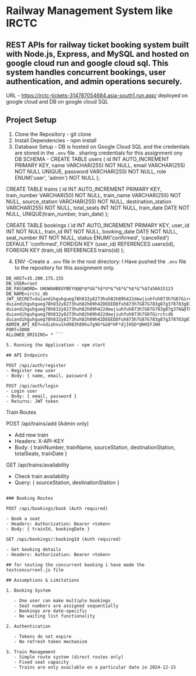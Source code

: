 # Railway Management System like IRCTC

## REST APIs for railway ticket booking system built with Node.js, Express, and MySQL and hosted on google cloud run and google cloud sql. This system handles concurrent bookings, user authentication, and admin operations securely.

URL - https://irctc-tickets-314787054684.asia-south1.run.app/ deployed on google cloud and DB on google cloud SQL
## Project Setup

1. Clone the Repository - git clone <repository-url>
2. Install Dependencies - npm install
3. Database Setup - DB is hosted on Google Cloud SQL and the credentials are stored in the `.env` file . sharing credentials for this assignment ony
   DB SCHEMA -
   CREATE TABLE users (
   id INT AUTO_INCREMENT PRIMARY KEY,
   name VARCHAR(255) NOT NULL,
   email VARCHAR(255) NOT NULL UNIQUE,
   password VARCHAR(255) NOT NULL,
   role ENUM('user', 'admin') NOT NULL
   );

CREATE TABLE trains (
id INT AUTO_INCREMENT PRIMARY KEY,
train_number VARCHAR(50) NOT NULL,
train_name VARCHAR(255) NOT NULL,
source_station VARCHAR(255) NOT NULL,
destination_station VARCHAR(255) NOT NULL,
total_seats INT NOT NULL,
train_date DATE NOT NULL,
UNIQUE(train_number, train_date)
);

CREATE TABLE bookings (
id INT AUTO_INCREMENT PRIMARY KEY,
user_id INT NOT NULL,
train_id INT NOT NULL,
booking_date DATE NOT NULL,
seat_number INT NOT NULL,
status ENUM('confirmed', 'cancelled') DEFAULT 'confirmed',
FOREIGN KEY (user_id) REFERENCES users(id),
FOREIGN KEY (train_id) REFERENCES trains(id)
);

4. ENV -Create a `.env` file in the root directory:
   I Have pushed the `.env` file to the repository for this assignment only.

````env
DB_HOST=35.200.175.155
DB_USER=root
DB_PASSWORD= UHUWGHBEUYBEYU@@*@*U&^%$*U*&^%$*&^%$*&^%$fa56615123
DB_NAME=irctc_db
JWT_SECRET=duiandihguhgueg78h832y8273huh82h89h422dewjiuhfuh873h7G87Girctcdb
duiandihguhgueg78h832y8273huh82h89h42DEEEDDfuh873h7G87G783g87g378783g87g37irctcdbduiandihguhgueg78h832y8273huh82h89h422dewjiuhfuh873h7G87G783g87g3788&&^%$Tirctcdb
duiandihguhgueg78h832y8273huh82h89h422dewjiuhfuh873h7G87G783g87g378&@T&*@T*&^%$GHGdjuh*&H*&H&^%$*UG*&BUIB*U&^%$@@CCE*&^%$G*&G*GG&^%$F*H&^%$*&^%$GBUIGH*UH&^%$D@G&GDDDDDDDDDDDDDDDDDD&^%$
duiandihguhgueg78h832y8273huh82h89h422dewjiuhfuh873h7G87Girctcdb
duiandihguhgueg78h832y8273huh82h89h42DEEEDDfuh873h7G87G783g87g378783g87g37irctcdbduiandihguhgueg78h832y8273huh82h89h422dewjiuhfuh873h7G87G783g87g3788&&^%$Tirctc
ADMIN_API_KEY=ndiahnuihd983h89hu7g9G*&G8*HF*djIHSD*@HHIFJHH
PORT=3000
ALLOWED_ORIGINS= * ```

5. Running the Application - npm start

## API Endpoints

POST /api/auth/register
- Register new user
- Body: { name, email, password }

POST /api/auth/login
- Login user
- Body: { email, password }
- Returns: JWT token
````

Train Routes

POST /api/trains/add (Admin only)

- Add new train
- Headers: X-API-KEY
- Body: { trainNumber, trainName, sourceStation, destinationStation, totalSeats, trainDate }

GET /api/trains/availability

- Check train availability
- Query: { sourceStation, destinationStation }

```

### Booking Routes

POST /api/bookings/book (Auth required)

- Book a seat
- Headers: Authorization: Bearer <token>
- Body: { trainId, bookingDate }

GET /api/bookings/:bookingId (Auth required)

- Get booking details
- Headers: Authorization: Bearer <token>

## for testing the concurrent booking i have made the testconcurrent.js file

## Assumptions & Limitations

1. Booking System

   - One user can make multiple bookings
   - Seat numbers are assigned sequentially
   - Bookings are date-specific
   - No waiting list functionality

2. Authentication

   - Tokens do not expire
   - No refresh token mechanism

3. Train Management
   - Simple route system (direct routes only)
   - Fixed seat capacity
   - Trains are only available on a particular date ie 2024-12-15
```
